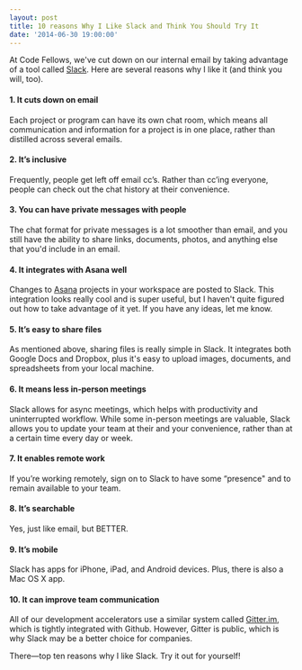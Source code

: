 ```yaml
---
layout: post
title: 10 reasons Why I Like Slack and Think You Should Try It
date: '2014-06-30 19:00:00'
---
```


At Code Fellows, we've cut down on our internal email by taking advantage of a tool called [Slack](https://slack.com/). Here are several reasons why I like it (and think you will, too).

#### 1. It cuts down on email
Each project or program can have its own chat room, which means all communication and information for a project is in one place, rather than distilled across several emails.

#### 2. It’s inclusive
Frequently, people get left off email cc’s. Rather than cc’ing everyone, people can check out the chat history at their convenience.

#### 3. You can have private messages with people
The chat format for private messages is a lot smoother than email, and you still have the ability to share links, documents, photos, and anything else that you'd include in an email.

#### 4. It integrates with Asana well
Changes to [Asana](https://app.asana.com/) projects in your workspace are posted to Slack. This integration looks really cool and is super useful, but I haven't quite figured out how to take advantage of it yet. If you have any ideas, let me know. 

#### 5. It’s easy to share files 
As mentioned above, sharing files is really simple in Slack. It integrates both Google Docs and Dropbox, plus it's easy to upload images, documents, and spreadsheets from your local machine.

#### 6. It means less in-person meetings
Slack allows for async meetings, which helps with productivity and uninterrupted workflow. While some in-person meetings are valuable, Slack allows you to update your team at their and your convenience, rather than at a certain time every day or week. 

#### 7. It enables remote work
If you’re working remotely, sign on to Slack to have some “presence" and to remain available to your team.

#### 8. It’s searchable
Yes, just like email, but BETTER.

#### 9. It’s mobile 
Slack has apps for iPhone, iPad, and Android devices. Plus, there is also a Mac OS X app.

#### 10. It can improve team communication
All of our development accelerators use a similar system called [Gitter.im](https://gitter.im/), which is tightly integrated with Github. However, Gitter is public, which is why Slack may be a better choice for companies. 

There—top ten reasons why I like Slack. Try it out for yourself!